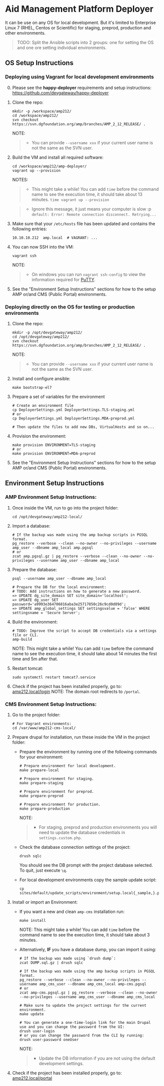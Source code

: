 
# Aid Management Platform Deployer

It can be use on any OS for local development. But it's limited to Enterprise Linux 7 (RHEL, Centos or Scientific) for
staging, preprod, production and other environments.

> TODO: Split the Ansible scripts into 2 groups: one for setting the OS and one ore setting individual environments.


## OS Setup Instructions


### Deploying using Vagrant for local development environments

0.  Please see the **happy-deployer** requirements and setup instructions: https://github.com/devgateway/happy-deployer

1.  Clone the repo:
    ```
    mkdir -p /workspace/amp212/
    cd /workspace/amp212/
    svn checkout https://svn.dgfoundation.org/amp/branches/AMP_2_12_RELEASE/ .
    ```
    NOTE:
    > *   You can provide `--username xxx` if your current user name is not the same as the SVN user.

2.  Build the VM and install all required software:
    ```
    cd /workspace/amp212/amp-deployer/
    vagrant up --provision
    ```
    NOTES:
    > *   This might take a while! You can add `time` before the command name to see the execution time, it should take
        about 13 minutes.
        ```
        time vagrant up --provision
        ```

    > *   Ignore this message, it just means your computer is slow :p
        ```
        default: Error: Remote connection disconnect. Retrying...
        ```

4.  Make sure that your `/etc/hosts` file has been updated and contains the following entries:
    ```
    10.10.10.212  amp.local  # VAGRANT: ...
    ```

5.  You can now SSH into the VM:
    ```
    vagrant ssh
    ```
    NOTE:
    > *   On windows you can run `vagrant ssh-config` to view the information required for
          [PuTTY](http://www.chiark.greenend.org.uk/~sgtatham/putty/).

5.  See the "Environment Setup Instructions" sections for how to the setup AMP or/and CMS (Public Portal) environments.


### Deploying directly on the OS for testing or production environments


1.  Clone the repo:
    ```
    mkdir -p /opt/devgateway/amp212/
    cd /opt/devgateway/amp212/
    svn checkout https://svn.dgfoundation.org/amp/branches/AMP_2_12_RELEASE/ .
    ```
    NOTE:
    > *   You can provide `--username xxx` if your current user name is not the same as the SVN user.

2.  Install and configure ansible:
    ```
    make bootstrap-el7
    ```

3.  Prepare a set of variables for the environment
    ```
    # Create an environment file
    cp DeployerSettings.yml DeployerSettings.TLS-staging.yml
    # or
    cp DeployerSettings.yml DeployerSettings.MDA-preprod.yml

    # Then update the files to add new DBs, VirtualHosts and so on...
    ```

4.  Provision the environment:
    ```
    make provision ENVIRONMENT=TLS-staging
    # or
    make provision ENVIRONMENT=MDA-preprod
    ```

5.  See the "Environment Setup Instructions" sections for how to the setup AMP or/and CMS (Public Portal) environments.


## Environment Setup Instructions


### AMP Environment Setup Instructions:

1.  Once inside the VM, run to go into the project folder:
    ```
    cd /opt/devgateway/amp212-local/
    ```

2.  Import a database:
    ```
    # If the backup was made using the amp backup scripts in PGSQL format.
    pg_restore --verbose --clean --no-owner --no-privileges --username amp_user --dbname amp_local amp.pgsql
    # or
    zcat amp.pgsql.gz | pg_restore --verbose --clean --no-owner --no-privileges --username amp_user --dbname amp_local
    ```

3.  Prepare the database:
    ```
    psql --username amp_user --dbname amp_local

    # Prepare the DB for the local environment:
    # TODO: Add instructions on how to generate a new password.
    => UPDATE dg_site_domain SET site_domain='localhost';
    => UPDATE dg_user SET password='a9993e364706816aba3e25717850c26c9cd0d89d';
    => UPDATE amp_global_settings SET settingsvalue = 'false' WHERE settingsname = 'Secure Server';
    ```

3.  Build the environment:
    ```
    # TODO: Improve the script to accept DB credentials via a settings file or CLI.
    amp-build
    ```
    NOTE: This might take a while! You can add `time` before the command name to see the execution time, it should take
          about 14 minutes the first time and 5m after that.

4.  Restart tomcat:
    ```
    sudo systemctl restart tomcat7.service
    ```

4.  Check if the project has been installed properly, go to: [amp212.local/login](http://amp212.local/login)
    NOTE: The domain root redirects to `/portal`.


### CMS Environment Setup Instructions:

1.  Go to the project folder:
    ```
    # For Vagrant environments:
    cd /var/www/amp212-cms-local/
    ```

2.  Prepare drupal for installation, run these inside the VM in the project folder:
    *   Prepare the environment by running one of the following commands for your environment:
        ```
        # Prepare environment for local development.
        make prepare-local

        # Prepare environment for staging.
        make prepare-staging

        # Prepare environment for preprod.
        make prepare-preprod

        # Prepare environment for production.
        make prepare-production
        ```
        NOTE:
        > *   For staging, preprod and production environments you will need to update the database credentials in
              `settings.custom.php`.

    *   Check the database connection settings of the project:
        ```
        drush sqlc
        ```
        You should see the DB prompt with the project database selected. To quit, just execute `\q`.

    *   For local development environments copy the sample update script:
        ```
        cp sites/default/update_scripts/environment/setup.local{_sample,}.php
        ```

3.  Install or import an Environment:
    *   If you want a new and clean `amp-cms` installation run:
        ```
        make install
        ```
        NOTE: This might take a while! You can add `time` before the command name to see the execution time, it should
              take about 3 minutes.

    *   Alternatively, **IF** you have a database dump, you can import it using:
        ```
        # If the backup was made using `drush dump`:
        zcat DUMP.sql.gz | drush sqlc

        # If the backup was made using the amp backup scripts in PGSQL format.
        pg_restore --verbose --clean --no-owner --no-privileges --username amp_cms_user --dbname amp_cms_local amp-cms.pgsql
        # or
        zcat amp-cms.pgsql.gz | pg_restore --verbose --clean --no-owner --no-privileges --username amp_cms_user --dbname amp_cms_local

        # Make sure to update the project settings for the current environment.
        make update

        # You can generate a one-time-login link for the main Drupal use and you can change the password from the UI:
        drush user-login
        # or you can change the password from the CLI by running:
        drush user-password oneUser
        ```
        NOTE:
        > *   Update the DB information if you are not using the default development settings.

4.  Check if the project has been installed properly, go to: [amp212.local/portal](http://amp212.local/portal)
